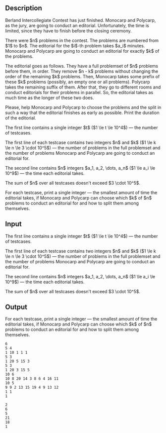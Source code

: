 ## Description

<div><p>Berland Intercollegiate Contest has just finished. Monocarp and Polycarp, as the jury, are going to conduct an editorial. Unfortunately, the time is limited, since they have to finish before the closing ceremony.</p><p>There were $n$ problems in the contest. The problems are numbered from $1$ to $n$. The editorial for the $i$-th problem takes $a_i$ minutes. Monocarp and Polycarp are going to conduct an editorial for exactly $k$ of the problems.</p><p>The editorial goes as follows. They have a full problemset of $n$ problems before them, in order. They remove $n - k$ problems without changing the order of the remaining $k$ problems. Then, Monocarp takes some prefix of these $k$ problems (possibly, an empty one or all problems). Polycarp takes the remaining suffix of them. After that, they go to different rooms and conduct editorials for their problems in parallel. So, the editorial takes as much time as the longer of these two does.</p><p>Please, help Monocarp and Polycarp to choose the problems and the split in such a way that the editorial finishes as early as possible. Print the duration of the editorial.</p></div><div class="input-specification"><p>The first line contains a single integer $t$ ($1 \le t \le 10^4$)&nbsp;— the number of testcases.</p><p>The first line of each testcase contains two integers $n$ and $k$ ($1 \le k \le n \le 3 \cdot 10^5$)&nbsp;— the number of problems in the full problemset and the number of problems Monocarp and Polycarp are going to conduct an editorial for.</p><p>The second line contains $n$ integers $a_1, a_2, \dots, a_n$ ($1 \le a_i \le 10^9$)&nbsp;— the time each editorial takes.</p><p>The sum of $n$ over all testcases doesn't exceed $3 \cdot 10^5$.</p></div><div class="output-specification"><p>For each testcase, print a single integer&nbsp;— the smallest amount of time the editorial takes, if Monocarp and Polycarp can choose which $k$ of $n$ problems to conduct an editorial for and how to split them among themselves.</p></div>

## Input

<p>The first line contains a single integer $t$ ($1 \le t \le 10^4$)&nbsp;— the number of testcases.</p><p>The first line of each testcase contains two integers $n$ and $k$ ($1 \le k \le n \le 3 \cdot 10^5$)&nbsp;— the number of problems in the full problemset and the number of problems Monocarp and Polycarp are going to conduct an editorial for.</p><p>The second line contains $n$ integers $a_1, a_2, \dots, a_n$ ($1 \le a_i \le 10^9$)&nbsp;— the time each editorial takes.</p><p>The sum of $n$ over all testcases doesn't exceed $3 \cdot 10^5$.</p>

## Output

<p>For each testcase, print a single integer&nbsp;— the smallest amount of time the editorial takes, if Monocarp and Polycarp can choose which $k$ of $n$ problems to conduct an editorial for and how to split them among themselves.</p>





```input1|2,3,6,7,10,11
6
5 4
1 10 1 1 1
5 3
1 20 5 15 3
5 3
1 20 3 15 5
10 6
10 8 20 14 3 8 6 4 16 11
10 5
9 9 2 13 15 19 4 9 13 12
1 1
1
```




```output1
2
6
5
21
18
1
```



